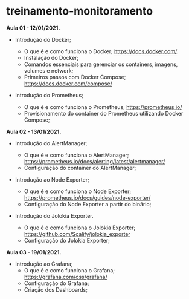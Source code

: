 # treinamento-monitoramento

**Aula 01 - 12/01/2021.**

- Introdução do Docker;
  - O que é e como funciona o Docker; https://docs.docker.com/
  - Instalação do Docker;
  - Comandos essenciais para gerenciar os containers, imagens, volumes e network;
  - Primeiros passos com Docker Compose; https://docs.docker.com/compose/
  
- Introdução do Prometheus;
  - O que é e como funciona o Prometheus; https://prometheus.io/
  - Provisionamento do container do Prometheus utilizando Docker Compose;
  
 **Aula 02 - 13/01/2021.**

- Introdução do AlertManager;
  - O que é e como funciona o AlertManager; https://prometheus.io/docs/alerting/latest/alertmanager/
  - Configuração do container do AlertManager; 

- Introdução ao Node Exporter;
  - O que é e como funciona o Node Exporter; https://prometheus.io/docs/guides/node-exporter/
  - Configuração do Node Exporter a partir do binário;
 
- Introdução do Jolokia Exporter.
  - O que é e como funciona o Jolokia Exporter; https://github.com/Scalify/jolokia_exporter
  - Configuração do Jolokia Exporter;

**Aula 03 - 19/01/2021.**

- Introdução ao Grafana;
  - O que é e como funciona o Grafana; https://grafana.com/oss/grafana/
  - Configuração do Grafana;
  - Criação dos Dashboards;